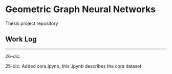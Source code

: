# Geometric Graph Neural Networks

Thesis project repository

## Work Log
***

26-dic:

25-dic: Added cora.ipynb, this .ipynb describes the cora dataset

